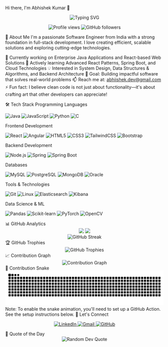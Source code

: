 Hi there, I'm Abhishek Kumar 👋
<div align="center">
  <img src="https://readme-typing-svg.herokuapp.com?font=Fira+Code&pause=1000&color=36BCF7&center=true&vCenter=true&width=435&lines=Java+%7C+React+%7C+Node.js+Enthusiast;Software+Engineer+%7C+Full+Stack+Developer;Building+scalable+web+applications;Always+learning+new+technologies" alt="Typing SVG" />
</div>
<p align="center">
  <img src="https://komarev.com/ghpvc/?username=abhishek2316&label=Profile%20views&color=0e75b6&style=for-the-badge" alt="Profile views" />
  <img src="https://img.shields.io/github/followers/abhishek2316?logo=github&style=for-the-badge&color=0e75b6&labelColor=black" alt="GitHub followers" />
</p>
🚀 About Me
I'm a passionate Software Engineer from India with a strong foundation in full-stack development. I love creating efficient, scalable solutions and exploring cutting-edge technologies.

🔭 Currently working on Enterprise Java Applications and React-based Web Solutions
🌱 Actively learning Advanced React Patterns, Spring Boot, and Cloud Technologies
💡 Interested in System Design, Data Structures & Algorithms, and Backend Architecture
🎯 Goal: Building impactful software that solves real-world problems
📫 Reach me at: abhiishek.dev@gmail.com
⚡ Fun fact: I believe clean code is not just about functionality—it's about crafting art that other developers can appreciate!

🛠️ Tech Stack
Programming Languages
<p align="left">
  <img src="https://img.shields.io/badge/Java-ED8B00?style=for-the-badge&logo=openjdk&logoColor=white" alt="Java" />
  <img src="https://img.shields.io/badge/JavaScript-F7DF1E?style=for-the-badge&logo=javascript&logoColor=black" alt="JavaScript" />
  <img src="https://img.shields.io/badge/Python-3776AB?style=for-the-badge&logo=python&logoColor=white" alt="Python" />
  <img src="https://img.shields.io/badge/C-00599C?style=for-the-badge&logo=c&logoColor=white" alt="C" />
</p>
Frontend Development
<p align="left">
  <img src="https://img.shields.io/badge/React-20232A?style=for-the-badge&logo=react&logoColor=61DAFB" alt="React" />
  <img src="https://img.shields.io/badge/Angular-DD0031?style=for-the-badge&logo=angular&logoColor=white" alt="Angular" />
  <img src="https://img.shields.io/badge/HTML5-E34F26?style=for-the-badge&logo=html5&logoColor=white" alt="HTML5" />
  <img src="https://img.shields.io/badge/CSS3-1572B6?style=for-the-badge&logo=css3&logoColor=white" alt="CSS3" />
  <img src="https://img.shields.io/badge/TailwindCSS-38B2AC?style=for-the-badge&logo=tailwind-css&logoColor=white" alt="TailwindCSS" />
  <img src="https://img.shields.io/badge/Bootstrap-563D7C?style=for-the-badge&logo=bootstrap&logoColor=white" alt="Bootstrap" />
</p>
Backend Development
<p align="left">
  <img src="https://img.shields.io/badge/Node.js-43853D?style=for-the-badge&logo=node.js&logoColor=white" alt="Node.js" />
  <img src="https://img.shields.io/badge/Spring-6DB33F?style=for-the-badge&logo=spring&logoColor=white" alt="Spring" />
  <img src="https://img.shields.io/badge/Spring_Boot-6DB33F?style=for-the-badge&logo=spring-boot&logoColor=white" alt="Spring Boot" />
</p>
Databases
<p align="left">
  <img src="https://img.shields.io/badge/MySQL-00000F?style=for-the-badge&logo=mysql&logoColor=white" alt="MySQL" />
  <img src="https://img.shields.io/badge/PostgreSQL-316192?style=for-the-badge&logo=postgresql&logoColor=white" alt="PostgreSQL" />
  <img src="https://img.shields.io/badge/MongoDB-4EA94B?style=for-the-badge&logo=mongodb&logoColor=white" alt="MongoDB" />
  <img src="https://img.shields.io/badge/Oracle-F80000?style=for-the-badge&logo=oracle&logoColor=white" alt="Oracle" />
</p>
Tools & Technologies
<p align="left">
  <img src="https://img.shields.io/badge/Git-F05032?style=for-the-badge&logo=git&logoColor=white" alt="Git" />
  <img src="https://img.shields.io/badge/Linux-FCC624?style=for-the-badge&logo=linux&logoColor=black" alt="Linux" />
  <img src="https://img.shields.io/badge/Elasticsearch-005571?style=for-the-badge&logo=elasticsearch&logoColor=white" alt="Elasticsearch" />
  <img src="https://img.shields.io/badge/Kibana-005571?style=for-the-badge&logo=kibana&logoColor=white" alt="Kibana" />
</p>
Data Science & ML
<p align="left">
  <img src="https://img.shields.io/badge/pandas-150458?style=for-the-badge&logo=pandas&logoColor=white" alt="Pandas" />
  <img src="https://img.shields.io/badge/scikit_learn-F7931E?style=for-the-badge&logo=scikit-learn&logoColor=white" alt="Scikit-learn" />
  <img src="https://img.shields.io/badge/PyTorch-EE4C2C?style=for-the-badge&logo=pytorch&logoColor=white" alt="PyTorch" />
  <img src="https://img.shields.io/badge/OpenCV-27338e?style=for-the-badge&logo=OpenCV&logoColor=white" alt="OpenCV" />
</p>
📊 GitHub Analytics
<div align="center">
  <img height="180em" src="https://github-readme-stats.vercel.app/api?username=abhishek2316&show_icons=true&theme=tokyonight&include_all_commits=true&count_private=true"/>
  <img height="180em" src="https://github-readme-stats.vercel.app/api/top-langs/?username=abhishek2316&layout=compact&langs_count=8&theme=tokyonight"/>
</div>
<div align="center">
  <img src="https://github-readme-streak-stats.herokuapp.com/?user=abhishek2316&theme=tokyonight" alt="GitHub Streak" />
</div>
🏆 GitHub Trophies
<div align="center">
  <img src="https://github-profile-trophy.vercel.app/?username=abhishek2316&theme=tokyonight&no-frame=true&no-bg=false&margin-w=4&row=1" alt="GitHub Trophies" />
</div>
📈 Contribution Graph
<div align="center">
  <img src="https://github-readme-activity-graph.vercel.app/graph?username=abhishek2316&theme=tokyo-night&bg_color=1a1b27&color=70a5fd&line=70a5fd&point=bf91f3&area=true&hide_border=true" alt="Contribution Graph" />
</div>
🐍 Contribution Snake
<picture>
  <source media="(prefers-color-scheme: dark)" srcset="https://raw.githubusercontent.com/abhishek2316/abhishek2316/output/github-contribution-grid-snake-dark.svg">
  <source media="(prefers-color-scheme: light)" srcset="https://raw.githubusercontent.com/abhishek2316/abhishek2316/output/github-contribution-grid-snake.svg">
  <img alt="github contribution grid snake animation" src="https://raw.githubusercontent.com/abhishek2316/abhishek2316/output/github-contribution-grid-snake.svg">
</picture>
Note: To enable the snake animation, you'll need to set up a GitHub Action. See the setup instructions below.
🤝 Let's Connect
<p align="center">
  <a href="https://linkedin.com/in/abhishek-kumar-6b39b9215" target="_blank">
    <img src="https://img.shields.io/badge/LinkedIn-0077B5?style=for-the-badge&logo=linkedin&logoColor=white" alt="LinkedIn" />
  </a>
  <a href="mailto:abhiishek.dev@gmail.com" target="_blank">
    <img src="https://img.shields.io/badge/Gmail-D14836?style=for-the-badge&logo=gmail&logoColor=white" alt="Gmail" />
  </a>
  <a href="https://github.com/abhishek2316" target="_blank">
    <img src="https://img.shields.io/badge/GitHub-100000?style=for-the-badge&logo=github&logoColor=white" alt="GitHub" />
  </a>
</p>
💭 Quote of the Day
<div align="center">
  <img src="https://quotes-github-readme.vercel.app/api?type=horizontal&theme=tokyonight" alt="Random Dev Quote" />
</div>

